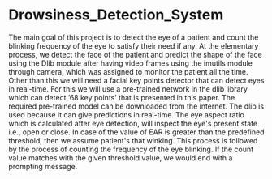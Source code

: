 # Drowsiness_Detection_System
The main goal of this project is to detect the eye of a patient and count the blinking frequency of the eye to satisfy their need if any. At the elementary process, we detect the face of the patient and predict the shape of the face using the Dlib module after having video frames using the imutils module through camera, which was assigned to monitor the patient all the time. Other than this we will need a facial key points detector that can detect eyes in real-time. For this we will use a pre-trained network in the dlib library which can detect ’68 key points’ that is presented in this paper. The required pre-trained model can be downloaded from the internet. The dlib is used because it can give predictions in real-time.
The eye aspect ratio which is calculated after eye detection, will inspect the eye's present state i.e., open or close. In case of the value of EAR is greater than the predefined threshold, then we assume patient's that winking. This process is followed by the process of counting the frequency of the eye blinking. If the count value matches with the given threshold value, we would end with a prompting message.
